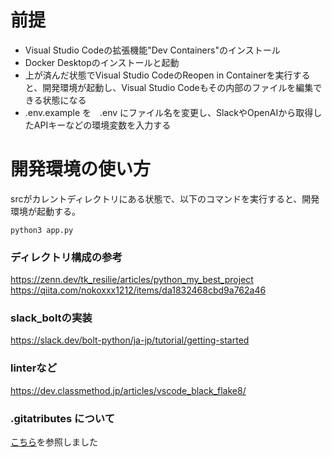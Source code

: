 # 前提
* Visual Studio Codeの拡張機能"Dev Containers"のインストール
* Docker Desktopのインストールと起動
* 上が済んだ状態でVisual Studio CodeのReopen in Containerを実行すると、開発環境が起動し、Visual Studio Codeもその内部のファイルを編集できる状態になる
* .env.example を　.env にファイル名を変更し、SlackやOpenAIから取得したAPIキーなどの環境変数を入力する

# 開発環境の使い方
srcがカレントディレクトリにある状態で、以下のコマンドを実行すると、開発環境が起動する。
```
python3 app.py
```

### ディレクトリ構成の参考
https://zenn.dev/tk_resilie/articles/python_my_best_project
https://qiita.com/nokoxxx1212/items/da1832468cbd9a762a46

### slack_boltの実装
https://slack.dev/bolt-python/ja-jp/tutorial/getting-started

### linterなど
https://dev.classmethod.jp/articles/vscode_black_flake8/

### .gitatributes について
[こちら](https://qiita.com/toromo/items/7b5703a695350473473d)を参照しました